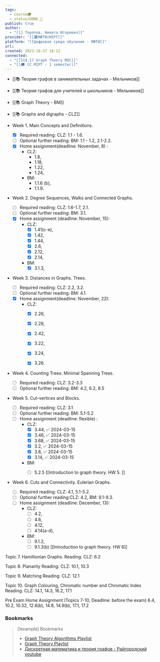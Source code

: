 ```yaml
---
tags:
  - course🎓
  - status/DONE_🌳
publish: true
author:
  - "[[👤 Торопов, Никита Игоревич]]"
provider: "[[🏛МФТИ|MIPT]]"
platform: "[[Цифровая среда обучения - МФТИ]]"
url: 
created: 2023-10-27 18:12
connected:
  - "[[519.17 Graph Theory MOC]]"
  - "[[🎓 CC MIPT - 1 semester]]"
---
```

- [[📚 Теория графов в занимательных задачах - Мельников]]
- [[📚 Теория графов для учителей и школьников - Мельников]]
- [[📚 Graph Theory - BM]]
- [[📚 Graphs and digraphs - CLZ]]


- Week 1. Main Concepts and Definitions.
	- [x] Required reading: CLZ: 1.1 - 1.6.
	- [ ] Optional further reading: BM: 1.1 - 1.2, 2.1-2.2.
	- [x] Home assignment(deadline: November, 8) : 
		- CLZ: 
			- 1.8, 
			- 1.18, 
			- 1.22, 
			- 1.24, 
		- BM: 
			- 1.1.6 (b),
			- 1.1.9. 

- Week 2. Degree Sequences, Walks and Connected Graphs.
	- [ ] Required reading: CLZ: 1.6-1.7, 2.1.
	- [ ] Optional further reading: BM: 3.1.
	- [x] Home assignment (deadline: November, 15): 
		- CLZ: 
			- [x] 1.41(c-e), 
			- [x] 1.42, 
			- [x] 1.44, 
			- [x] 2.6, 
			- [x] 2.12, 
			- [x] 2.14, 
		- BM: 
			- [x] 3.1.3,

- Week 3. Distances in Graphs. Trees.
	- [ ] Required reading: CLZ: 2.2, 3.2.
	- [ ] Optional further reading: BM: 4.1.
	- [x] Home assignment(deadline: November, 22): 
		- CLZ: 
			- [x] 2.26, 
			- [x] 2.28, 
			- [x] 2.42, 
			- [x] 3.22, 
			- [x] 3.24, 
			- [x] 3.26. 


- Week 4. Counting Trees. Minimal Spanning Trees.
	- [ ] Required reading: CLZ: 3.2-3.3
	- [ ] Optional further reading: BM: 4.2, 6.2, 8.5

- Week 5. Cut-vertices and Blocks. 
	- [ ] Required reading: CLZ: 3.1
	- [ ] Optional further reading: BM: 5.1-5.2
	- [ ] Home assignment (deadline: flexible) : 
		- CLZ: 
			- [x] 3.44, ✅ 2024-03-15
			- [x] 3.46, ✅ 2024-03-15
			- [x] 3.68, ✅ 2024-03-15
			- [x] 3.2, ✅ 2024-03-15
			- [x] 3.8, ✅ 2024-03-15
			- [x] 3.14, ✅ 2024-03-15
		- BM: 
			- [ ] 5.2.5 
[[Introduction to graph theory. HW 5. ]]



- Week 6. Cuts and Connectivity. Eulerian Graphs.
	- [ ] Required reading: CLZ: 4.1, 5.1-5.2.
	- [ ] Optional further reading:CLZ: 4.2, BM: 9.1-9.3.
	- [ ] Home assignment (deadline: December, 13): 
		- CLZ: 
			- [ ] 4.2, 
			- [ ] 4.6, 
			- [ ] 4.12, 
			- [ ] 4.14(a-d), 
		- BM: 
			- [ ] 9.1.2, 
			- [ ] 9.1.3(b) 
[[Introduction to graph theory. HW 6]]

Topic 7. Hamiltonian Graphs.
Reading: CLZ: 6.2

Topic 8. Planarity
Reading: CLZ: 10.1, 10.3

Topic 9. Matching
Reading: CLZ: 12.1

Topic 10. Graph Colouring, Chromatic number and Chromatic Index
Reading: CLZ: 14.1, 14.3, 16.2, 17.1

Pre Exam Home Assignment (Topics 7-10, Deadline: before the exam)
6.4, 10.2, 10.32, 12.8(b), 14.8, 14.9(b), 17.1, 17.2




### Bookmarks
> [!example] Bookmarks
> - [Graph Theory Algorithms Playlist](https://www.youtube.com/playlist?list=PLDV1Zeh2NRsDGO4--qE8yH72HFL1Km93P)
> - [Graph Theory Playlist](https://www.youtube.com/watch?v=ZQY4IfEcGvM&list=PLztBpqftvzxXBhbYxoaZJmnZF6AUQr1mH)
> - [Дискретная математика и теория графов - Райгородский youtube](https://www.youtube.com/playlist?list=PL51E_hyhGzZJaLpmOqmo-qf4zTpqXM_ol)
